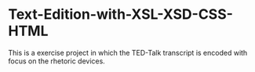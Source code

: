 # Text-Edition-with-XSL-XSD-CSS-HTML
This is a exercise project in which the TED-Talk transcript is encoded with focus on the rhetoric devices.
